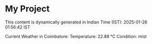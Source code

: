 # My Project

This content is dynamically generated in Indian Time (IST): 2025-01-26 01:56:42 IST


Current Weather in Coimbatore:
Temperature: 22.88 °C
Condition: mist
